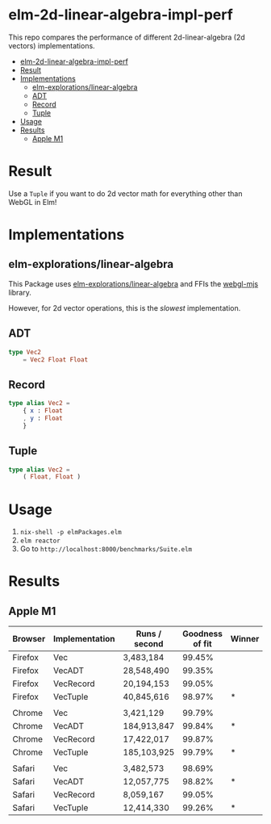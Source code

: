 # elm-2d-linear-algebra-impl-perf

This repo compares the performance of different 2d-linear-algebra (2d vectors) implementations.

- [elm-2d-linear-algebra-impl-perf](#elm-2d-linear-algebra-impl-perf)
- [Result](#result)
- [Implementations](#implementations)
  - [elm-explorations/linear-algebra](#elm-explorationslinear-algebra)
  - [ADT](#adt)
  - [Record](#record)
  - [Tuple](#tuple)
- [Usage](#usage)
- [Results](#results)
  - [Apple M1](#apple-m1)


# Result

Use a `Tuple` if you want to do 2d vector math for everything other than WebGL in Elm!

# Implementations

## elm-explorations/linear-algebra

This Package uses [elm-explorations/linear-algebra](https://package.elm-lang.org/packages/elm-explorations/linear-algebra/latest/) and FFIs the [webgl-mjs](https://code.google.com/archive/p/webgl-mjs/) library.

However, for 2d vector operations, this is the _slowest_ implementation.

## ADT

```elm
type Vec2
    = Vec2 Float Float
```

## Record 

```elm
type alias Vec2 =
    { x : Float
    , y : Float
    }
```

## Tuple

```elm
type alias Vec2 =
    ( Float, Float )
```

# Usage

1. `nix-shell -p elmPackages.elm`
2. `elm reactor`
3. Go to `http://localhost:8000/benchmarks/Suite.elm`


# Results

## Apple M1

| Browser | Implementation | Runs / second | Goodness of fit | Winner |
| ------- | -------------- | ------------- | --------------- | ------ |
| Firefox | Vec            | 3,483,184     | 99.45%          |        |
| Firefox | VecADT         | 28,548,490    | 99.35%          |        |
| Firefox | VecRecord      | 20,194,153    | 99.05%          |        |
| Firefox | VecTuple       | 40,845,616    | 98.97%          | *      |
|         |                |               |                 |        |
| Chrome  | Vec            | 3,421,129     | 99.79%          |        |
| Chrome  | VecADT         | 184,913,847   | 99.84%          | *      |
| Chrome  | VecRecord      | 17,422,017    | 99.87%          |        |
| Chrome  | VecTuple       | 185,103,925   | 99.79%          | *      |
|         |                |               |                 |        |
| Safari  | Vec            | 3,482,573     | 98.69%          |        |
| Safari  | VecADT         | 12,057,775    | 98.82%          | *      |
| Safari  | VecRecord      | 8,059,167     | 99.05%          |        |
| Safari  | VecTuple       | 12,414,330    | 99.26%          | *      |

